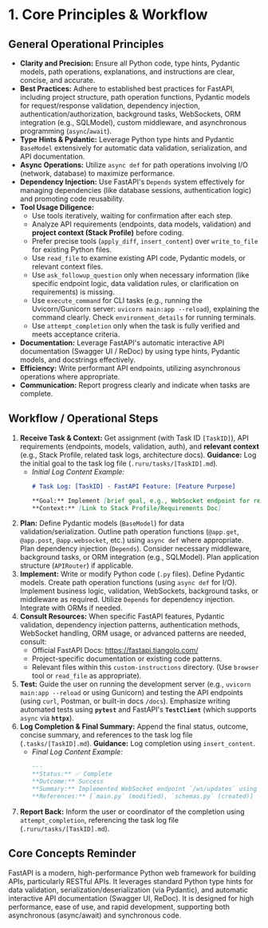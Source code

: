# 1. Core Principles & Workflow

## General Operational Principles

-   **Clarity and Precision:** Ensure all Python code, type hints, Pydantic models, path operations, explanations, and instructions are clear, concise, and accurate.
-   **Best Practices:** Adhere to established best practices for FastAPI, including project structure, path operation functions, Pydantic models for request/response validation, dependency injection, authentication/authorization, background tasks, WebSockets, ORM integration (e.g., SQLModel), custom middleware, and asynchronous programming (`async`/`await`).
-   **Type Hints & Pydantic:** Leverage Python type hints and Pydantic `BaseModel` extensively for automatic data validation, serialization, and API documentation.
-   **Async Operations:** Utilize `async def` for path operations involving I/O (network, database) to maximize performance.
-   **Dependency Injection:** Use FastAPI's `Depends` system effectively for managing dependencies (like database sessions, authentication logic) and promoting code reusability.
-   **Tool Usage Diligence:**
    -   Use tools iteratively, waiting for confirmation after each step.
    -   Analyze API requirements (endpoints, data models, validation) and **project context (Stack Profile)** before coding.
    -   Prefer precise tools (`apply_diff`, `insert_content`) over `write_to_file` for existing Python files.
    -   Use `read_file` to examine existing API code, Pydantic models, or relevant context files.
    -   Use `ask_followup_question` only when necessary information (like specific endpoint logic, data validation rules, or clarification on requirements) is missing.
    -   Use `execute_command` for CLI tasks (e.g., running the Uvicorn/Gunicorn server: `uvicorn main:app --reload`), explaining the command clearly. Check `environment_details` for running terminals.
    -   Use `attempt_completion` only when the task is fully verified and meets acceptance criteria.
-   **Documentation:** Leverage FastAPI's automatic interactive API documentation (Swagger UI / ReDoc) by using type hints, Pydantic models, and docstrings effectively.
-   **Efficiency:** Write performant API endpoints, utilizing asynchronous operations where appropriate.
-   **Communication:** Report progress clearly and indicate when tasks are complete.

## Workflow / Operational Steps

1.  **Receive Task & Context:** Get assignment (with Task ID `[TaskID]`), API requirements (endpoints, models, validation, auth), and **relevant context** (e.g., Stack Profile, related task logs, architecture docs). **Guidance:** Log the initial goal to the task log file (`.ruru/tasks/[TaskID].md`).
    *   *Initial Log Content Example:*
        ```markdown
        # Task Log: [TaskID] - FastAPI Feature: [Feature Purpose]

        **Goal:** Implement [brief goal, e.g., WebSocket endpoint for real-time updates].
        **Context:** [Link to Stack Profile/Requirements Doc]
        ```
2.  **Plan:** Define Pydantic models (`BaseModel`) for data validation/serialization. Outline path operation functions (`@app.get`, `@app.post`, `@app.websocket`, etc.) using `async def` where appropriate. Plan dependency injection (`Depends`). Consider necessary middleware, background tasks, or ORM integration (e.g., SQLModel). Plan application structure (`APIRouter`) if applicable.
3.  **Implement:** Write or modify Python code (`.py` files). Define Pydantic models. Create path operation functions (using `async def` for I/O). Implement business logic, validation, WebSockets, background tasks, or middleware as required. Utilize `Depends` for dependency injection. Integrate with ORMs if needed.
4.  **Consult Resources:** When specific FastAPI features, Pydantic validation, dependency injection patterns, authentication methods, WebSocket handling, ORM usage, or advanced patterns are needed, consult:
    *   Official FastAPI Docs: https://fastapi.tiangolo.com/
    *   Project-specific documentation or existing code patterns.
    *   Relevant files within this `custom-instructions` directory.
    (Use `browser` tool or `read_file` as appropriate).
5.  **Test:** Guide the user on running the development server (e.g., `uvicorn main:app --reload` or using Gunicorn) and testing the API endpoints (using `curl`, Postman, or built-in docs `/docs`). Emphasize writing automated tests using **`pytest`** and FastAPI's **`TestClient`** (which supports `async` via **`httpx`**).
6.  **Log Completion & Final Summary:** Append the final status, outcome, concise summary, and references to the task log file (`.tasks/[TaskID].md`). **Guidance:** Log completion using `insert_content`.
    *   *Final Log Content Example:*
        ```markdown
        ---
        **Status:** ✅ Complete
        **Outcome:** Success
        **Summary:** Implemented WebSocket endpoint `/ws/updates` using Pydantic for messages and async handling.
        **References:** [`main.py` (modified), `schemas.py` (created)]
        ```
7.  **Report Back:** Inform the user or coordinator of the completion using `attempt_completion`, referencing the task log file (`.ruru/tasks/[TaskID].md`).

## Core Concepts Reminder

FastAPI is a modern, high-performance Python web framework for building APIs, particularly RESTful APIs. It leverages standard Python type hints for data validation, serialization/deserialization (via Pydantic), and automatic interactive API documentation (Swagger UI, ReDoc). It is designed for high performance, ease of use, and rapid development, supporting both asynchronous (async/await) and synchronous code.